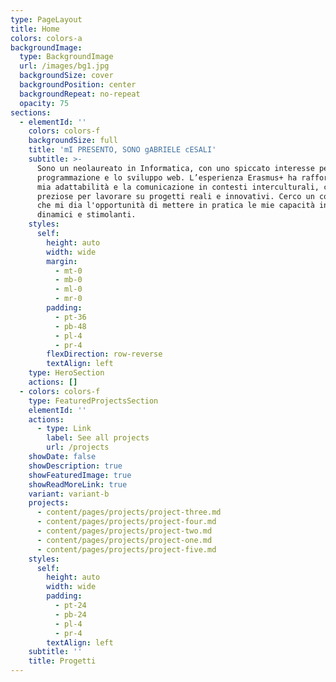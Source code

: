 ```yaml
---
type: PageLayout
title: Home
colors: colors-a
backgroundImage:
  type: BackgroundImage
  url: /images/bg1.jpg
  backgroundSize: cover
  backgroundPosition: center
  backgroundRepeat: no-repeat
  opacity: 75
sections:
  - elementId: ''
    colors: colors-f
    backgroundSize: full
    title: 'mI PRESENTO, SONO gABRIELE cESALI'
    subtitle: >-
      Sono un neolaureato in Informatica, con uno spiccato interesse per la
      programmazione e lo sviluppo web. L’esperienza Erasmus+ ha rafforzato la
      mia adattabilità e la comunicazione in contesti interculturali, competenze
      preziose per lavorare su progetti reali e innovativi. Cerco un contesto
      che mi dia l'opportunità di mettere in pratica le mie capacità in ambienti
      dinamici e stimolanti.
    styles:
      self:
        height: auto
        width: wide
        margin:
          - mt-0
          - mb-0
          - ml-0
          - mr-0
        padding:
          - pt-36
          - pb-48
          - pl-4
          - pr-4
        flexDirection: row-reverse
        textAlign: left
    type: HeroSection
    actions: []
  - colors: colors-f
    type: FeaturedProjectsSection
    elementId: ''
    actions:
      - type: Link
        label: See all projects
        url: /projects
    showDate: false
    showDescription: true
    showFeaturedImage: true
    showReadMoreLink: true
    variant: variant-b
    projects:
      - content/pages/projects/project-three.md
      - content/pages/projects/project-four.md
      - content/pages/projects/project-two.md
      - content/pages/projects/project-one.md
      - content/pages/projects/project-five.md
    styles:
      self:
        height: auto
        width: wide
        padding:
          - pt-24
          - pb-24
          - pl-4
          - pr-4
        textAlign: left
    subtitle: ''
    title: Progetti
---
```

